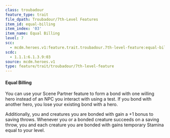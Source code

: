 ```yaml
---
class: troubadour
feature_type: trait
file_dpath: Troubadour/7th-Level Features
item_id: equal-billing
item_index: '03'
item_name: Equal Billing
level: 7
scc:
  - mcdm.heroes.v1:feature.trait.troubadour.7th-level-feature:equal-billing
scdc:
  - 1.1.1:6.1.3.9:03
source: mcdm.heroes.v1
type: feature/trait/troubadour/7th-level-feature
---
```


#### Equal Billing

You can use your Scene Partner feature to form a bond with one willing hero instead of an NPC you interact with using a test. If you bond with another hero, you lose your existing bond with a hero.

Additionally, you and creatures you are bonded with gain a +1 bonus to saving throws. Whenever you or a bonded creature succeeds on a saving throw, you and each creature you are bonded with gains temporary Stamina equal to your level.
